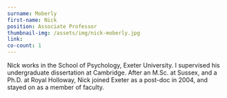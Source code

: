 ```yaml
---
surname: Moberly
first-name: Nick
position: Associate Professor
thumbnail-img: /assets/img/nick-moberly.jpg
link: 
co-count: 1
---
```


Nick works in the School of Psychology, Exeter University. I supervised his undergraduate dissertation at Cambridge. After an M.Sc. at Sussex, and a Ph.D. at Royal Holloway, Nick joined Exeter as a post-doc in 2004, and stayed on as a member of faculty.



